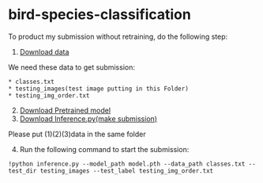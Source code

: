 # bird-species-classification

To product my submission without retraining, do the following step:
  1. [Download data](https://competitions.codalab.org/my/datasets/download/83f7141a-641e-4e32-8d0c-42b482457836)
  
  We need these data to get submission:
  
    * classes.txt
    * testing_images(test image putting in this Folder)
    * testing_img_order.txt  
    
  2. [Download Pretrained model](https://drive.google.com/uc?export=download&id=1yKz2pEB2N6u9DKrmtio9-RaDM3h29u6s)
  3. [Download Inference.py(make submission)](https://drive.google.com/uc?export=download&id=1MxxValX4DfHhJn0c8A4CPdWX6Vo7S87R)

Please put (1)(2)(3)data in the same folder

  4. Run the following command to start the submission: 
```
!python inference.py --model_path model.pth --data_path classes.txt --test_dir testing_images --test_label testing_img_order.txt
```
